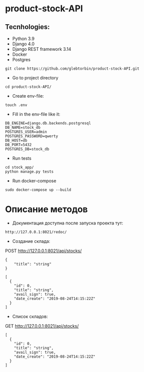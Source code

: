 # product-stock-API


## Tecnhologies:
- Python 3.9
- Django 4.0
- Django REST framework 3.14
- Docker
- Postgres

```
git clone https://github.com/glebtorbin/product-stock-API.git
```
- Go to project directory
```
cd product-stock-API/
```
- Create env-file:
```
touch .env
```
- Fill in the env-file like it:
```
DB_ENGINE=django.db.backends.postgresql
DB_NAME=stock_db
POSTGRES_USER=admin
POSTGRES_PASSWORD=qwerty
DB_HOST=db
DB_PORT=5432
POSTGRES_DB=stock_db
```
- Run tests
```
cd stock_app/
python manage.py tests
```
- Run docker-compose
```
sudo docker-compose up --build
```

# Описание методов

- Документация доступна после запуска проекта тут:
```
http://127.0.0.1:8021/redoc/
```

- Создание склада:

POST http://127.0.0.1:8021/api/stocks/
```
{
    "title": "string"
}
```

```
[
  {
    "id": 0,
    "title": "string",
    "avail_sign": true,
    "date_create": "2019-08-24T14:15:22Z"
  }
]
```

- Список складов:

GET http://127.0.0.1:8021/api/stocks/

```
[
  {
    "id": 0,
    "title": "string",
    "avail_sign": true,
    "date_create": "2019-08-24T14:15:22Z"
  }
]
```


